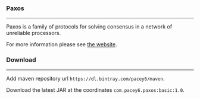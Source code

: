 ### Paxos

------

Paxos is a family of protocols for solving consensus in a network of unreliable processors.

For more information please see [the website](https://en.wikipedia.org/wiki/Paxos_(computer_science)).

### Download

------

Add maven repository url `https://dl.bintray.com/pacey6/maven`.

Download the latest JAR at the coordinates `com.pacey6.paxos:basic:1.0`.


